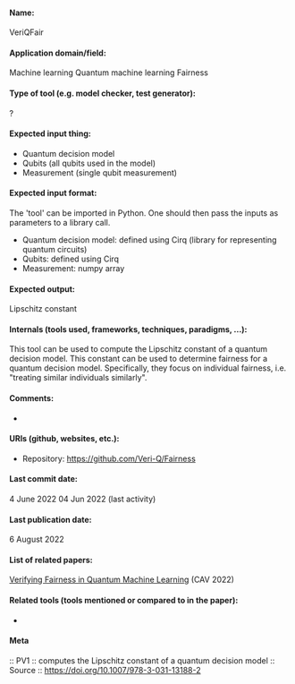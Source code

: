 #### Name:
VeriQFair

#### Application domain/field:
Machine learning
Quantum machine learning
Fairness

#### Type of tool (e.g. model checker, test generator):
?

#### Expected input thing:
- Quantum decision model
- Qubits (all qubits used in the model)
- Measurement (single qubit measurement)

#### Expected input format:
The 'tool' can be imported in Python. One should then pass the inputs as parameters to a library call.
- Quantum decision model: defined using Cirq (library for representing quantum circuits)
- Qubits: defined using Cirq
- Measurement: numpy array

#### Expected output:
Lipschitz constant

#### Internals (tools used, frameworks, techniques, paradigms, ...):
This tool can be used to compute the Lipschitz constant of a quantum decision model. This constant can be used to determine fairness for a quantum decision model. Specifically, they focus on individual fairness, i.e. "treating similar individuals similarly".

#### Comments:
-

#### URIs (github, websites, etc.):
- Repository: https://github.com/Veri-Q/Fairness

#### Last commit date:
4 June 2022
04 Jun 2022 (last activity)

#### Last publication date:
6 August 2022

#### List of related papers:
[Verifying Fairness in Quantum Machine Learning](https://doi.org/10.1007/978-3-031-13188-2_20) (CAV 2022)

#### Related tools (tools mentioned or compared to in the paper):
-

#### Meta
:: PV1 :: computes the Lipschitz constant of a quantum decision model
:: Source :: https://doi.org/10.1007/978-3-031-13188-2
